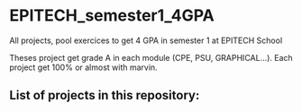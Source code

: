 # EPITECH_semester1_4GPA
All projects, pool exercices to get 4 GPA in semester 1 at EPITECH School

Theses project get grade A in each module (CPE, PSU, GRAPHICAL...). Each project get 100% or almost with marvin.

List of projects in this repository:
  - 
